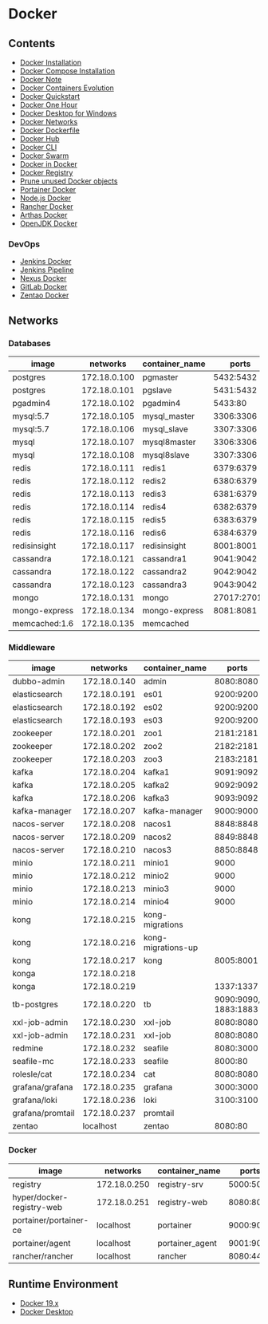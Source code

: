 # Docker

## Contents
- [Docker Installation](../../doc/source/docker/dockerInstallation.md)
- [Docker Compose Installation](../../doc/source/docker/dockerComposeInstallation.md)
- [Docker Note](../../doc/source/docker/dockerNote.md)
- [Docker Containers Evolution](../../doc/source/docker/dockerContainersEvolution.md)
- [Docker Quickstart](../../doc/source/docker/dockerQuickstart.md)
- [Docker One Hour](../../doc/source/docker/dockerOneHour.md)
- [Docker Desktop for Windows](../../doc/source/docker/dockerDesktopWindows.md)
- [Docker Networks](../../doc/source/docker/dockerNetworks.md)
- [Docker Dockerfile](../../doc/source/docker/dockerDockerfile.md)
- [Docker Hub](../../doc/source/docker/dockerHub.md)
- [Docker CLI](../../doc/source/docker/dockerCLI.md)
- [Docker Swarm](../../doc/source/docker/dockerSwarm.md)
- [Docker in Docker](../../doc/source/docker/dockerInDocker.md)
- [Docker Registry](../../doc/source/docker/dockerRegistry.md)
- [Prune unused Docker objects](../../doc/source/docker/pruneDocker.md)
- [Portainer Docker](../../doc/source/docker/portainerDocker.md)
- [Node.js Docker](../../doc/source/docker/nodejsDocker.md)
- [Rancher Docker](../../doc/source/docker/rancherDocker.md)
- [Arthas Docker](../../doc/source/docker/arthasDocker.md)
- [OpenJDK Docker](../../doc/source/docker/openjdkDocker.md)

### DevOps
- [Jenkins Docker](../source/devops/jenkinsDocker.md)
- [Jenkins Pipeline](../source/devops/jenkinsPipeline.md)
- [Nexus Docker](../source/devops/nexusDocker.md)
- [GitLab Docker](../source/devops/gitlabDocker.md)
- [Zentao Docker](../source/devops/zentaoDocker.md)

## Networks

### Databases

image | networks | container_name | ports
---|---|---|---
postgres | 172.18.0.100 | pgmaster | 5432:5432
postgres | 172.18.0.101 | pgslave | 5431:5432
pgadmin4 | 172.18.0.102 | pgadmin4 | 5433:80
mysql:5.7 | 172.18.0.105 | mysql_master | 3306:3306
mysql:5.7 | 172.18.0.106 | mysql_slave | 3307:3306
mysql | 172.18.0.107 | mysql8master | 3306:3306
mysql | 172.18.0.108 | mysql8slave | 3307:3306
redis | 172.18.0.111 | redis1 | 6379:6379
redis | 172.18.0.112 | redis2 | 6380:6379
redis | 172.18.0.113 | redis3 | 6381:6379
redis | 172.18.0.114 | redis4 | 6382:6379
redis | 172.18.0.115 | redis5 | 6383:6379
redis | 172.18.0.116 | redis6 | 6384:6379
redisinsight | 172.18.0.117 | redisinsight | 8001:8001
cassandra | 172.18.0.121 | cassandra1 | 9041:9042
cassandra | 172.18.0.122 | cassandra2 | 9042:9042
cassandra | 172.18.0.123 | cassandra3 | 9043:9042
mongo | 172.18.0.131 | mongo | 27017:27017
mongo-express | 172.18.0.134 | mongo-express | 8081:8081
memcached:1.6 | 172.18.0.135 | memcached |

### Middleware

image | networks | container_name | ports
---|---|---|---
dubbo-admin | 172.18.0.140 | admin | 8080:8080
elasticsearch | 172.18.0.191 | es01 | 9200:9200
elasticsearch | 172.18.0.192 | es02 | 9200:9200
elasticsearch | 172.18.0.193 | es03 | 9200:9200
zookeeper | 172.18.0.201 | zoo1 | 2181:2181
zookeeper | 172.18.0.202 | zoo2 | 2182:2181
zookeeper | 172.18.0.203 | zoo3 | 2183:2181
kafka | 172.18.0.204 | kafka1 | 9091:9092
kafka | 172.18.0.205 | kafka2 | 9092:9092
kafka | 172.18.0.206 | kafka3 | 9093:9092
kafka-manager | 172.18.0.207 | kafka-manager | 9000:9000
nacos-server | 172.18.0.208 | nacos1 | 8848:8848
nacos-server | 172.18.0.209 | nacos2 | 8849:8848
nacos-server | 172.18.0.210 | nacos3 | 8850:8848
minio | 172.18.0.211 | minio1 | 9000
minio | 172.18.0.212 | minio2 | 9000
minio | 172.18.0.213 | minio3 | 9000
minio | 172.18.0.214 | minio4 | 9000
kong | 172.18.0.215 | kong-migrations | 
kong | 172.18.0.216 | kong-migrations-up | 
kong | 172.18.0.217 | kong | 8005:8001
konga | 172.18.0.218 |  | 
konga | 172.18.0.219 |  | 1337:1337
tb-postgres | 172.18.0.220 | tb | 9090:9090, 1883:1883
xxl-job-admin | 172.18.0.230 | xxl-job | 8080:8080
xxl-job-admin | 172.18.0.231 | xxl-job | 8080:8080
redmine | 172.18.0.232 | seafile | 8080:3000
seafile-mc | 172.18.0.233 | seafile | 8000:80
rolesle/cat | 172.18.0.234 | cat | 8080:8080
grafana/grafana | 172.18.0.235 | grafana | 3000:3000
grafana/loki | 172.18.0.236 | loki | 3100:3100
grafana/promtail | 172.18.0.237 | promtail | 
zentao | localhost | zentao | 8080:80

### Docker

image | networks | container_name | ports
---|---|---|---
registry | 172.18.0.250 | registry-srv | 5000:5000
hyper/docker-registry-web | 172.18.0.251 | registry-web | 8080:8080
portainer/portainer-ce | localhost | portainer | 9000:9000
portainer/agent | localhost | portainer_agent | 9001:9001
rancher/rancher | localhost | rancher | 8080:443

## Runtime Environment
- [Docker 19.x](https://www.docker.com/)
- [Docker Desktop](https://www.docker.com/products/docker-desktop)